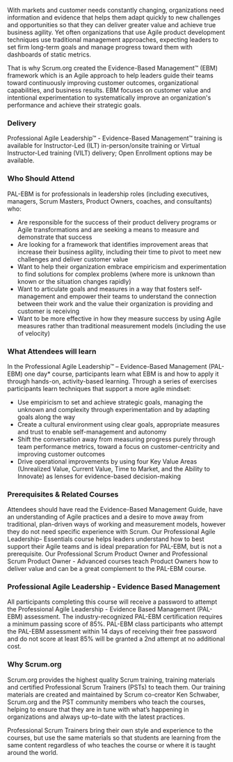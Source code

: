 <!-- professional-agile-leadership-evidence-based-management-->



With markets and customer needs constantly changing, organizations need information and evidence that helps them adapt quickly to new challenges and opportunities so that they can deliver greater value and achieve true business agility. Yet often organizations that use Agile product development techniques use traditional management approaches, expecting leaders to set firm long-term goals and manage progress toward them with dashboards of static metrics.

That is why Scrum.org created the Evidence-Based Management™ (EBM) framework which is an Agile approach to help leaders guide their teams toward continuously improving customer outcomes, organizational capabilities, and business results. EBM focuses on customer value and intentional experimentation to systematically improve an organization's performance and achieve their strategic goals.


### Delivery

Professional Agile Leadership™ - Evidence-Based Management™ training is available for Instructor-Led (ILT) in-person/onsite training or Virtual Instructor-Led training (VILT) delivery; Open Enrollment options may be available.


### Who Should Attend

PAL-EBM is for professionals in leadership roles (including executives, managers, Scrum Masters, Product Owners, coaches, and consultants) who:

- Are responsible for the success of their product delivery programs or Agile transformations and are seeking a means to measure and demonstrate that success
- Are looking for a framework that identifies improvement areas that increase their business agility, including their time to pivot to meet new challenges and deliver customer value
- Want to help their organization embrace empiricism and experimentation to find solutions for complex problems (where more is unknown than known or the situation changes rapidly)
- Want to articulate goals and measures in a way that fosters self-management and empower their teams to understand the connection between their work and the value their organization is providing and customer is receiving
- Want to be more effective in how they measure success by using Agile measures rather than traditional measurement models (including the use of velocity)


### What Attendees will learn

In the Professional Agile Leadership™ – Evidence-Based Management (PAL-EBM) one day* course, participants learn what EBM is and how to apply it through hands-on, activity-based learning. Through a series of exercises participants learn techniques that support a more agile mindset:

- Use empiricism to set and achieve strategic goals, managing the unknown and complexity through experimentation and by adapting goals along the way
- Create a cultural environment using clear goals, appropriate measures and trust to enable self-management and autonomy
- Shift the conversation away from measuring progress purely through team performance metrics, toward a focus on customer-centricity and improving customer outcomes
- Drive operational improvements by using four Key Value Areas (Unrealized Value, Current Value, Time to Market, and the Ability to Innovate) as lenses for evidence-based decision-making


### Prerequisites & Related Courses

Attendees should have read the Evidence-Based Management Guide, have an understanding of Agile practices and a desire to move away from traditional, plan-driven ways of working and measurement models, however they do not need specific experience with Scrum. Our Professional Agile Leadership- Essentials course helps leaders understand how to best support their Agile teams and is ideal preparation for PAL-EBM, but is not a prerequisite. Our Professional Scrum Product Owner and Professional Scrum Product Owner - Advanced courses teach Product Owners how to deliver value and can be a great complement to the PAL-EBM course.


### Professional Agile Leadership - Evidence Based Management

All participants completing this course will receive a password to attempt the Professional Agile Leadership - Evidence Based Management (PAL-EBM) assessment. The industry-recognized PAL-EBM certification requires a minimum passing score of 85%. PAL-EBM class participants who attempt the PAL-EBM assessment within 14 days of receiving their free password and do not score at least 85% will be granted a 2nd attempt at no additional cost.


### Why Scrum.org
Scrum.org provides the highest quality Scrum training, training materials and certified Professional Scrum Trainers (PSTs) to teach them. Our training materials are created and maintained by Scrum co-creator Ken Schwaber, Scrum.org and the PST community members who teach the courses, helping to ensure that they are in tune with what’s happening in organizations and always up-to-date with the latest practices.

Professional Scrum Trainers bring their own style and experience to the courses, but use the same materials so that students are learning from the same content regardless of who teaches the course or where it is taught around the world.
